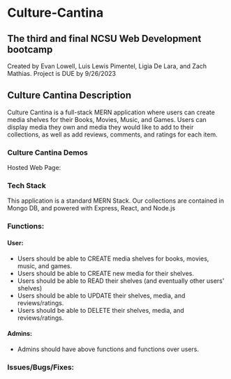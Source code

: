 # Culture-Cantina

## The third and final NCSU Web Development bootcamp

Created by Evan Lowell, Luis Lewis Pimentel, Ligia De Lara, and Zach Mathias. Project is DUE by 9/26/2023

## Culture Cantina Description

Culture Cantina is a full-stack MERN application where users can create media shelves for their Books, Movies, Music, and Games. Users can display media they own and media they would like to add to their collections, as well as add reviews, comments, and ratings for each item.

### Culture Cantina Demos

Hosted Web Page:

### Tech Stack

This application is a standard MERN Stack. Our collections are contained in Mongo DB, and powered with Express, React, and Node.js

### Functions:

#### User:

- Users should be able to CREATE media shelves for books, movies, music, and games.
- Users should be able to CREATE new media for their shelves.
- Users should be able to READ their shelves (and eventually other users' shelves)
- Users should be able to UPDATE their shelves, media, and reviews/ratings.
- Users should be able to DELETE their shelves, media, and reviews/ratings.

#### Admins:

- Admins should have above functions and functions over users.

### Issues/Bugs/Fixes:
